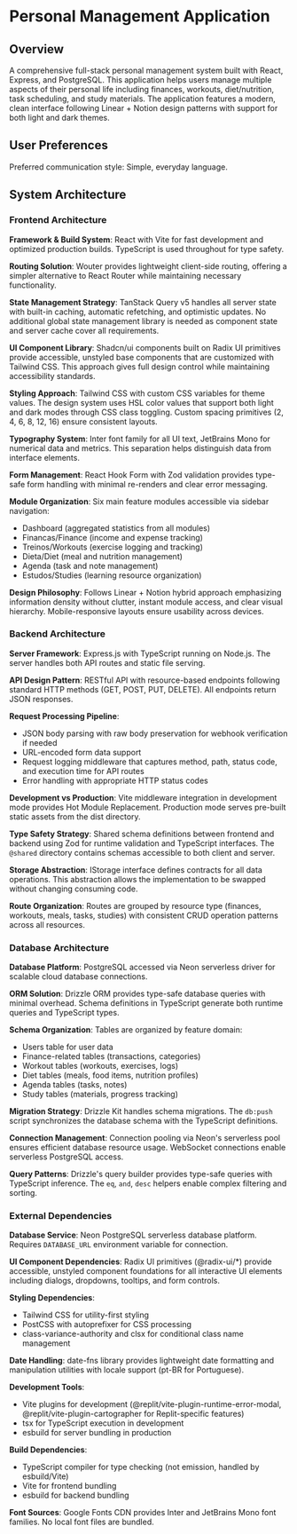# Personal Management Application

## Overview

A comprehensive full-stack personal management system built with React, Express, and PostgreSQL. This application helps users manage multiple aspects of their personal life including finances, workouts, diet/nutrition, task scheduling, and study materials. The application features a modern, clean interface following Linear + Notion design patterns with support for both light and dark themes.

## User Preferences

Preferred communication style: Simple, everyday language.

## System Architecture

### Frontend Architecture

**Framework & Build System**: React with Vite for fast development and optimized production builds. TypeScript is used throughout for type safety.

**Routing Solution**: Wouter provides lightweight client-side routing, offering a simpler alternative to React Router while maintaining necessary functionality.

**State Management Strategy**: TanStack Query v5 handles all server state with built-in caching, automatic refetching, and optimistic updates. No additional global state management library is needed as component state and server cache cover all requirements.

**UI Component Library**: Shadcn/ui components built on Radix UI primitives provide accessible, unstyled base components that are customized with Tailwind CSS. This approach gives full design control while maintaining accessibility standards.

**Styling Approach**: Tailwind CSS with custom CSS variables for theme values. The design system uses HSL color values that support both light and dark modes through CSS class toggling. Custom spacing primitives (2, 4, 6, 8, 12, 16) ensure consistent layouts.

**Typography System**: Inter font family for all UI text, JetBrains Mono for numerical data and metrics. This separation helps distinguish data from interface elements.

**Form Management**: React Hook Form with Zod validation provides type-safe form handling with minimal re-renders and clear error messaging.

**Module Organization**: Six main feature modules accessible via sidebar navigation:
- Dashboard (aggregated statistics from all modules)
- Financas/Finance (income and expense tracking)
- Treinos/Workouts (exercise logging and tracking)
- Dieta/Diet (meal and nutrition management)
- Agenda (task and note management)
- Estudos/Studies (learning resource organization)

**Design Philosophy**: Follows Linear + Notion hybrid approach emphasizing information density without clutter, instant module access, and clear visual hierarchy. Mobile-responsive layouts ensure usability across devices.

### Backend Architecture

**Server Framework**: Express.js with TypeScript running on Node.js. The server handles both API routes and static file serving.

**API Design Pattern**: RESTful API with resource-based endpoints following standard HTTP methods (GET, POST, PUT, DELETE). All endpoints return JSON responses.

**Request Processing Pipeline**: 
- JSON body parsing with raw body preservation for webhook verification if needed
- URL-encoded form data support
- Request logging middleware that captures method, path, status code, and execution time for API routes
- Error handling with appropriate HTTP status codes

**Development vs Production**: Vite middleware integration in development mode provides Hot Module Replacement. Production mode serves pre-built static assets from the dist directory.

**Type Safety Strategy**: Shared schema definitions between frontend and backend using Zod for runtime validation and TypeScript interfaces. The `@shared` directory contains schemas accessible to both client and server.

**Storage Abstraction**: IStorage interface defines contracts for all data operations. This abstraction allows the implementation to be swapped without changing consuming code.

**Route Organization**: Routes are grouped by resource type (finances, workouts, meals, tasks, studies) with consistent CRUD operation patterns across all resources.

### Database Architecture

**Database Platform**: PostgreSQL accessed via Neon serverless driver for scalable cloud database connections.

**ORM Solution**: Drizzle ORM provides type-safe database queries with minimal overhead. Schema definitions in TypeScript generate both runtime queries and TypeScript types.

**Schema Organization**: Tables are organized by feature domain:
- Users table for user data
- Finance-related tables (transactions, categories)
- Workout tables (workouts, exercises, logs)
- Diet tables (meals, food items, nutrition profiles)
- Agenda tables (tasks, notes)
- Study tables (materials, progress tracking)

**Migration Strategy**: Drizzle Kit handles schema migrations. The `db:push` script synchronizes the database schema with the TypeScript definitions.

**Connection Management**: Connection pooling via Neon's serverless pool ensures efficient database resource usage. WebSocket connections enable serverless PostgreSQL access.

**Query Patterns**: Drizzle's query builder provides type-safe queries with TypeScript inference. The `eq`, `and`, `desc` helpers enable complex filtering and sorting.

### External Dependencies

**Database Service**: Neon PostgreSQL serverless database platform. Requires `DATABASE_URL` environment variable for connection.

**UI Component Dependencies**: Radix UI primitives (@radix-ui/*) provide accessible, unstyled component foundations for all interactive UI elements including dialogs, dropdowns, tooltips, and form controls.

**Styling Dependencies**: 
- Tailwind CSS for utility-first styling
- PostCSS with autoprefixer for CSS processing
- class-variance-authority and clsx for conditional class name management

**Date Handling**: date-fns library provides lightweight date formatting and manipulation utilities with locale support (pt-BR for Portuguese).

**Development Tools**:
- Vite plugins for development (@replit/vite-plugin-runtime-error-modal, @replit/vite-plugin-cartographer for Replit-specific features)
- tsx for TypeScript execution in development
- esbuild for server bundling in production

**Build Dependencies**: 
- TypeScript compiler for type checking (not emission, handled by esbuild/Vite)
- Vite for frontend bundling
- esbuild for backend bundling

**Font Sources**: Google Fonts CDN provides Inter and JetBrains Mono font families. No local font files are bundled.